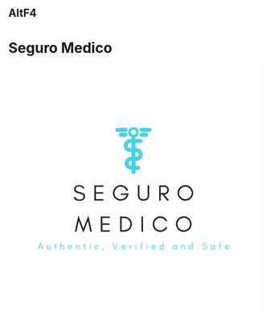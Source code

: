 ## AltF4
# Seguro Medico
![image](https://github.com/HAC-2020/AltF4/blob/master/images/Seguro%20Medico.png)

